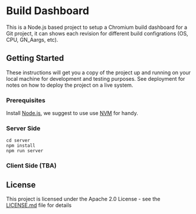 # Build Dashboard

This is a Node.js based project to setup a Chromium build dashboard for a Git project, it can shows each revision for different build configrations (OS, CPU, GN_Aargs, etc).

## Getting Started

These instructions will get you a copy of the project up and running on your local machine for development and testing purposes. See deployment for notes on how to deploy the project on a live system.

### Prerequisites

Install [Node.js](https://nodejs.org/en/), we suggest to use use [NVM](https://github.com/creationix/nvm) for handy.

### Server Side

```
cd server
npm install
npm run server
```

### Client Side (TBA)

## License

This project is licensed under the Apache 2.0 License - see the [LICENSE.md](LICENSE.md) file for details
